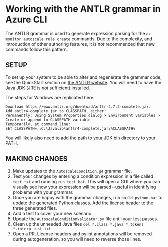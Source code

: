 # Working with the ANTLR grammar in Azure CLI

The ANTLR grammar is used to generate expression parsing for the `az monitor autoscale rule create` commands. Due to the complexity, and introduction of other authoring features, it is *not* recommended that new commands follow this pattern.

## SETUP

To set up your system to be able to alter and regenerate the grammar code, see the QuickStart section on [the ANTLR website](https://www.antlr.org/). You will need to have the Java JDK (JRE is *not* sufficient) installed.

The steps for Windows are replicated here:
```
Download https://www.antlr.org/download/antlr-4.7.2-complete.jar.
Add antlr4-complete.jar to CLASSPATH, either:
Permanently: Using System Properties dialog > Environment variables > Create or append to CLASSPATH variable
Temporarily, at command line:
SET CLASSPATH=.;C:\Javalib\antlr4-complete.jar;%CLASSPATH%
```

You will likely also need to add the path to your JDK bin directory to your PATH.

## MAKING CHANGES

1. Make updates to the `AutoscaleCondition.g4` grammar file.
2. Test your changes by entering a condition expression in a file called `test.txt` and running `run_test.bat`. This will open a GUI where you can visually see how your expression will be parsed--useful in identifying problems with your grammar.
3. Once you are happy with the grammar changes, run `build_python.bat` to update the generated Python classes. Add the license header to the three generated files.
4. Add a test to cover your new scenario.
5. Update the `AutoscaleConditionValidator.py` file until your test passes.
6. Clean up the unneeded Java files `del *.class *.java *.tokens *.interp test.txt`
7. Open a PR. License headers and pylint annotations will be removed during autogeneration, so you will need to reverse those lines.